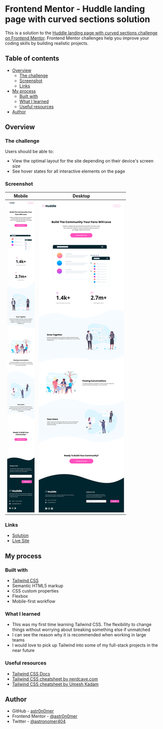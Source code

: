# Frontend Mentor - Huddle landing page with curved sections solution

This is a solution to the [Huddle landing page with curved sections challenge on Frontend Mentor](https://www.frontendmentor.io/challenges/huddle-landing-page-with-curved-sections-5ca5ecd01e82137ec91a50f2). Frontend Mentor challenges help you improve your coding skills by building realistic projects.

## Table of contents

- [Overview](#overview)
  - [The challenge](#the-challenge)
  - [Screenshot](#screenshot)
  - [Links](#links)
- [My process](#my-process)
  - [Built with](#built-with)
  - [What I learned](#what-i-learned)
  - [Useful resources](#useful-resources)
- [Author](#author)

## Overview

### The challenge

Users should be able to:

- View the optimal layout for the site depending on their device's screen size
- See hover states for all interactive elements on the page

### Screenshot

| Mobile                              | Desktop                              |
| ----------------------------------- | ------------------------------------ |
| ![](./public/screenshot-mobile.png) | ![](./public/screenshot-desktop.png) |

### Links

- [Solution](./)
- [Live Site](https://astr0n0mer.github.io/challenges-frontendmentor.io/huddle-landing-page-with-curved-sections/dist/index.html)

## My process

### Built with

- [Tailwind CSS](https://tailwindcss.com/)
- Semantic HTML5 markup
- CSS custom properties
- Flexbox
- Mobile-first workflow

### What I learned

- This was my first time learning Tailwind CSS. The flexibility to change things without worrying about breaking something else if unmatched
- I can see the reason why it is recommended when working in large teams
- I would love to pick up Tailwind into some of my full-stack projects in the near future

### Useful resources

- [Tailwind CSS Docs](https://tailwindcss.com/docs/utility-first)
- [Tailwind CSS cheatsheet by nerdcave.com](https://nerdcave.com/tailwind-cheat-sheet)
- [Tailwind CSS cheatsheet by Umesh Kadam](https://umeshmk.github.io/Tailwindcss-cheatsheet/)

## Author

- GitHub - [astr0n0mer](https://www.github.com/astr0n0mer)
- Frontend Mentor - [@astr0n0mer](https://www.frontendmentor.io/profile/astr0n0mer)
- Twitter - [@astronomer404](https://www.twitter.com/astronomer404)
